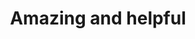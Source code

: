 ---
stars: 5
country: Canada
title: Amazing and helpful
description: Very well designed app and exactly what you need to get synchronized with 13 moon calendar✨
---